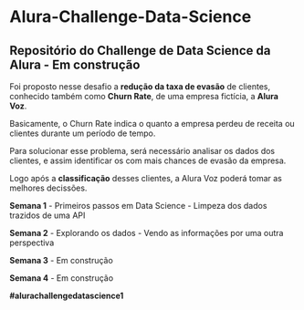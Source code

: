 # Alura-Challenge-Data-Science
## Repositório do Challenge de Data Science da Alura - Em construção

Foi proposto nesse desafio a **redução da taxa de evasão** de clientes, conhecido também como **Churn Rate**, de uma empresa fictícia, a **Alura Voz**.

Basicamente, o Churn Rate indica o quanto a empresa perdeu de receita ou clientes durante um período de tempo.

Para solucionar esse problema, será necessário analisar os dados dos clientes, e assim identificar os com mais chances de evasão da empresa.

Logo após a **classificação** desses clientes, a Alura Voz poderá tomar as melhores decissões.

**Semana 1** - Primeiros passos em Data Science - Limpeza dos dados trazidos de uma API

**Semana 2** - Explorando os dados - Vendo as informações por uma outra perspectiva

**Semana 3** - Em construção

**Semana 4** - Em construção



**#alurachallengedatascience1**
